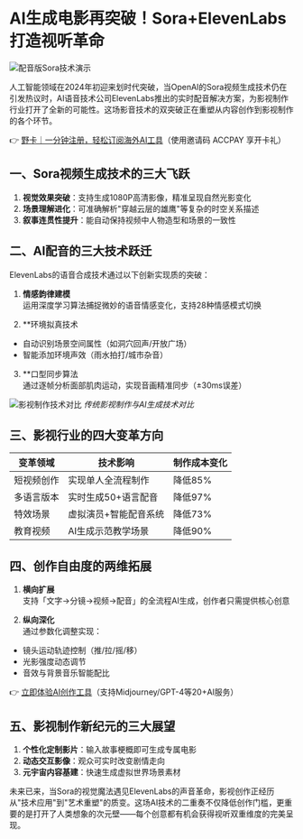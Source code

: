 # AI生成电影再突破！Sora+ElevenLabs打造视听革命

![配音版Sora技术演示](https://bbtdd.com/wp-content/uploads/img/6782784187922221.webp)

人工智能领域在2024年初迎来划时代突破，当OpenAI的Sora视频生成技术仍在引发热议时，AI语音技术公司ElevenLabs推出的实时配音解决方案，为影视制作行业打开了全新的可能性。这场影音技术的双突破正在重塑从内容创作到影视制作的各个环节。

👉 [野卡｜一分钟注册，轻松订阅海外AI工具](https://bbtdd.com/yeka)（使用邀请码 ACCPAY 享开卡礼）

## 一、Sora视频生成技术的三大飞跃
1. **视觉效果突破**：支持生成1080P高清影像，精准呈现自然光影变化
2. **场景理解进化**：可准确解析"穿越云层的雄鹰"等复杂的时空关系描述
3. **叙事连贯性提升**：能自动保持视频中人物造型和场景的一致性

## 二、AI配音的三大技术跃迁
ElevenLabs的语音合成技术通过以下创新实现质的突破：
1. **情感韵律建模**  
运用深度学习算法捕捉微妙的语音情感变化，支持28种情感模式切换

2. **环境拟真技术  
- 自动识别场景空间属性（如洞穴回声/开放广场）
- 智能添加环境声效（雨水拍打/城市杂音）

3. **口型同步算法  
通过逐帧分析面部肌肉运动，实现音画精准同步（±30ms误差）

![影视制作技术对比](https://bbtdd.com/wp-content/uploads/img/4940975298.webp)
*传统影视制作与AI生成技术对比*

## 三、影视行业的四大变革方向
| 变革领域 | 技术影响 | 制作成本变化 |
|---------|---------|-------------|
| 短视频创作 | 实现单人全流程制作 | 降低85% |
| 多语言版本 | 实时生成50+语言配音 | 降低97% |
| 特效场景 | 虚拟演员+智能配音系统 | 降低73% |
| 教育视频 | AI生成示范教学场景 | 降低90% |

## 四、创作自由度的两维拓展
1. **横向扩展**  
支持「文字→分镜→视频→配音」的全流程AI生成，创作者只需提供核心创意

2. **纵向深化**  
通过参数化调整实现：
- 镜头运动轨迹控制（推/拉/摇/移）
- 光影强度动态调节
- 音效与背景音乐智能配比

👉 [立即体验AI创作工具](https://bbtdd.com/yeka)（支持Midjourney/GPT-4等20+AI服务）

## 五、影视制作新纪元的三大展望
1. **个性化定制影片**：输入故事梗概即可生成专属电影
2. **动态交互影像**：观众可实时改变剧情走向
3. **元宇宙内容基建**：快速生成虚拟世界场景素材

未来已来，当Sora的视觉魔法遇见ElevenLabs的声音革命，影视创作正经历从"技术应用"到"艺术重塑"的质变。这场AI技术的二重奏不仅降低创作门槛，更重要的是打开了人类想象的次元壁——每个创意都有机会获得视听双重维度的完美呈现。